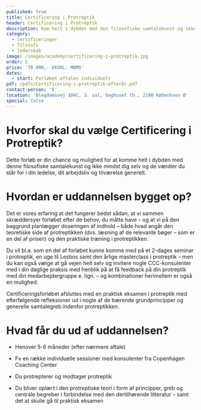 ```yaml
---
published: true
title: Certificering i Protreptik
header: Certificering i Protreptik
description: Kom helt i dybden med den filosofiske samtalekunst og ikke mindst de værdier du ønsker at stå for i din ledelse. Forløbet er individuelt og tilpasses dine behov.
category:
  - certificeringer
  - filosofi
  - lederskab
image: /images/academy/certificering-i-protreptik.jpg
order: 5
price: '70.000,- EKSKL. MOMS'
dates:
  - start: Forløbet aftales individuelt
pdf: /pdfs/Certificering-i-protreptik-efterår.pdf
contact-person: '6'
location: 'Blegdamsvej 104C, 3. sal, baghuset th., 2100 København Ø'
special: false
---
```


# Hvorfor skal du vælge Certificering i Protreptik?

Dette forløb er din chance og mulighed for at komme helt i dybden med denne filosofiske samtalekunst og ikke mindst dig selv og de værdier du står for i din ledelse, dit arbejdsliv og tilværelse generelt.

# Hvordan er uddannelsen bygget op?

Det er vores erfaring at det fungerer bedst sådan, at vi sammen skræddersyer forløbet efter de behov, du måtte have – og at vi på den baggrund planlægger doseringen af indhold – både hvad angår den teoretiske side af protreptikken (dvs. læsning af de relevante bøger – som er en del af prisen) og den praktiske træning i protreptikken.  

Du vil bl.a. som en del af forløbet kunne komme med på et 2-dages seminar i protreptik, en uge til Lesbos samt den årlige masterclass i protreptik – men du kan også vælge at gå vejen helt selv og invitere nogle CCC-konsulenter med i din daglige praksis med henblik på at få feedback på din protreptik med din medarbejdergruppe e. lign. – og kombinationer herimellem er også en mulighed.

Certificeringsforløbet afsluttes med en praktisk eksamen i protreptik med efterfølgende refleksioner ud i nogle af de bærende grundprincipper og generelle samtalegreb indenfor protreptikken.

# Hvad får du ud af uddannelsen?

- Henover 5-6 måneder (efter nærmere aftale)

- Fx en række individuelle sessioner med konsulenter fra Copenhagen Coaching Center

- Du protrepterer og modtager protreptik

- Du bliver oplært i den protreptiske teori i form af principper, greb og centrale begreber i forbindelse med den dertilhørende litteratur – samt det at skulle gå til praktisk eksamen
